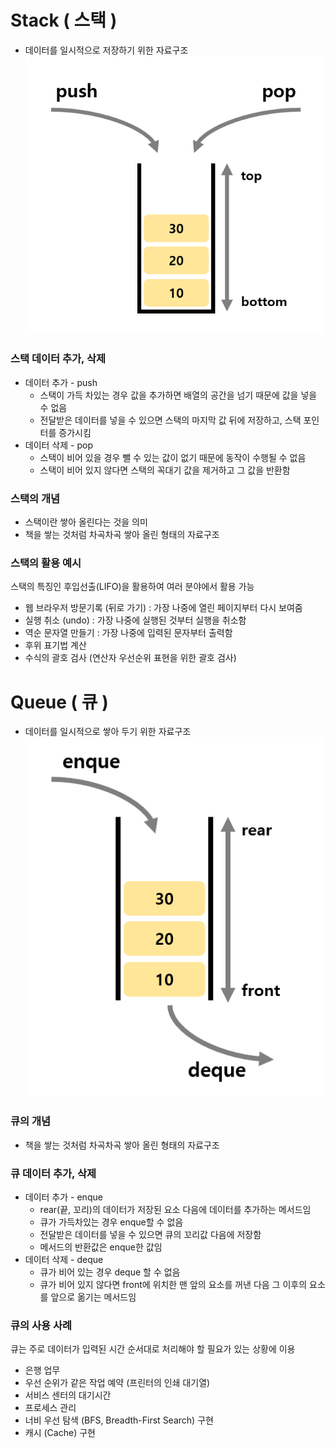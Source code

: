 # Stack ( 스택 )

- 데이터를 일시적으로 저장하기 위한 자료구조
![STACK](../DataStructure/stack.png)

### 스택 데이터 추가, 삭제

- 데이터 추가 - push
  - 스택이 가득 차있는 경우 값을 추가하면 배열의 공간을 넘기 때문에 값을 넣을 수 없음
  - 전달받은 데이터를 넣을 수 있으면 스택의 마지막 값 뒤에 저장하고, 스택 포인터를 증가시킴
- 데이터 삭제 - pop
  - 스택이 비어 있을 경우 뺄 수 있는 값이 없기 때문에 동작이 수행될 수 없음
  - 스택이 비어 있지 않다면 스택의 꼭대기 값을 제거하고 그 값을 반환함

### 스택의 개념

- 스택이란 쌓아 올린다는 것을 의미
- 책을 쌓는 것처럼 차곡차곡 쌓아 올린 형태의 자료구조

### 스택의 활용 예시

스택의 특징인 후입선출(LIFO)을 활용하여 여러 분야에서 활용 가능

- 웹 브라우저 방문기록 (뒤로 가기) : 가장 나중에 열린 페이지부터 다시 보여줌
- 실행 취소 (undo) : 가장 나중에 실행된 것부터 실행을 취소함
- 역순 문자열 만들기 : 가장 나중에 입력된 문자부터 출력함
- 후위 표기법 계산
- 수식의 괄호 검사 (연산자 우선순위 표현을 위한 괄호 검사)

# Queue ( 큐 )

- 데이터를 일시적으로 쌓아 두기 위한 자료구조
![QUEUE](../DataStructure/queue.png)

### 큐의 개념

- 책을 쌓는 것처럼 차곡차곡 쌓아 올린 형태의 자료구조

### 큐 데이터 추가, 삭제

- 데이터 추가 - enque
  - rear(끝, 꼬리)의 데이터가 저장된 요소 다음에 데이터를 추가하는 메서드임
  - 큐가 가득차있는 경우 enque할 수 없음
  - 전달받은 데이터를 넣을 수 있으면 큐의 꼬리값 다음에 저장함
  - 메서드의 반환값은 enque한 값임
- 데이터 삭제 - deque
  - 큐가 비어 있는 경우 deque 할 수 없음
  - 큐가 비어 있지 않다면 front에 위치한 맨 앞의 요소를 꺼낸 다음 그 이후의 요소를 앞으로 옮기는 메서드임

### 큐의 사용 사례

큐는 주로 데이터가 입력된 시간 순서대로 처리해야 할 필요가 있는 상황에 이용

- 은행 업무
- 우선 순위가 같은 작업 예약 (프린터의 인쇄 대기열)
- 서비스 센터의 대기시간
- 프로세스 관리
- 너비 우선 탐색 (BFS, Breadth-First Search) 구현
- 캐시 (Cache) 구현
